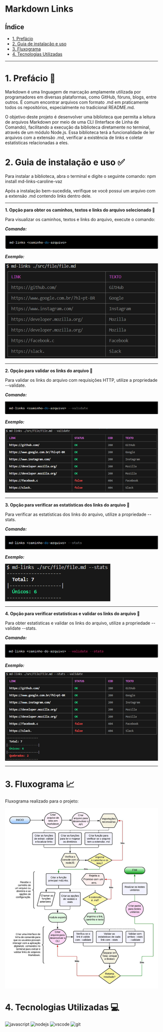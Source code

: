 # Markdown Links

## Índice

* [1. Prefácio](#1-prefácio)
* [2. Guia de instalação e uso](#2-Guia-de-instalação-e-uso)
* [3. Fluxograma](#3-Fluxograma)
* [4. Tecnologias Utilizadas](#4-Tecnologias-Utilizadas)

***

# 1. Prefácio 👾
Markdown é uma linguagem de marcação amplamente utilizada por programadores em diversas plataformas, como GitHub, fóruns, blogs, entre outros. É comum encontrar arquivos com formato .md em praticamente todos os repositórios, especialmente no tradicional README.md.

O objetivo deste projeto é desenvolver uma biblioteca que permita a leitura de arquivos Markdown por meio de uma CLI (Interface de Linha de Comando), facilitando a execução da biblioteca diretamente no terminal, através de um módulo Node.js. Essa biblioteca terá a funcionalidade de ler arquivos com a extensão .md, verificar a existência de links e coletar estatísticas relacionadas a eles.

# 2. Guia de instalação e uso ✅

Para instalar a biblioteca, abra o terminal e digite o seguinte comando: npm install md-links-caroline-vaz

Após a instalação bem-sucedida, verifique se você possui um arquivo com a extensão .md contendo links dentro dele.

---
**1. Opção para obter os caminhos, textos e links do arquivo selecionado 📂**

Para visualizar os caminhos, textos e links do arquivo, execute o comando:

***Comando:***

![](img/caminhodoarquivo.png)

***Exemplo:***

![](img/md-links(pathfile).png)

---
**2. Opção para validar os links do arquivo 📂**

Para validar os links do arquivo com requisições HTTP, utilize a propriedade --validate.

***Comando:***

![](img/--validate.png)

***Exemplo:***

![](img/md-links(pathfile--validate).png)

---
**3. Opção para verificar as estatísticas dos links do arquivo 📂**

Para verificar as estatísticas dos links do arquivo, utilize a propriedade --stats.

***Comando:***

![](img/--stats.png)

***Exemplo:***

![](img/md-links(pathfile--stats).png)

---
**4. Opção para verificar estatísticas e validar os links do arquivo 📂**

Para obter estatísticas e validar os links do arquivo, utilize a propriedade --validate --stats.

***Comando:***

![](img/--validate--stats.png)

***Exemplo:***

![](img/md-links(--stats--validate).png)

---
# 3. Fluxograma 📈

Fluxograma realizado para o projeto:

![](img/fluxograma.jpeg)

# 4. Tecnologias Utilizadas 💻

<div style="display: inline-block;">
<img src="https://cdn.jsdelivr.net/gh/devicons/devicon/icons/javascript/javascript-original.svg" alt="javascript" width="55"/>
<img src="https://cdn.jsdelivr.net/gh/devicons/devicon/icons/nodejs/nodejs-original.svg" alt="nodejs" width="55"/>
<img src="https://cdn.jsdelivr.net/gh/devicons/devicon/icons/vscode/vscode-original.svg" alt="vscode" width="55"/>
<img src="https://cdn.jsdelivr.net/gh/devicons/devicon/icons/git/git-original.svg" alt="git" width="55"/>
</div>